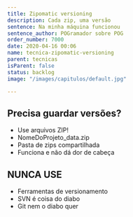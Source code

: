 ```yaml
---
title: Zipomatic versioning
description: Cada zip, uma versão
sentence: Na minha máquina funcionou
sentence_author: POGramador sobre POG
order_number: 7000
date: 2020-04-16 00:06
name: tecnica-zipomatic-versioning
parent: tecnicas
isParent: false
status: backlog
image: "/images/capitulos/default.jpg"

---
```


## Precisa guardar versões?

* Use arquivos ZIP!
* NomeDoProjeto_data.zip
* Pasta de zips compartilhada
* Funciona e não dá dor de cabeça

## NUNCA USE

* Ferramentas de versionamento
* SVN é coisa do diabo
* Git nem o diabo quer
